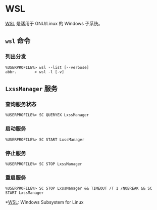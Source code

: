 # WSL

[WSL] 是适用于 GNU/Linux 的 Windows 子系统。

## `wsl` 命令

### 列出分发

``` doscon
%USERPROFILE%> wsl --list [--verbose]
abbr.        > wsl -l [-v]
```

## `LxssManager` 服务

### 查询服务状态

``` doscon
%USERPROFILE%> SC QUERYEX LxssManager
```

### 启动服务

``` doscon
%USERPROFILE%> SC START LxssManager
```

### 停止服务

``` doscon
%USERPROFILE%> SC STOP LxssManager
```

### 重启服务

``` doscon
%USERPROFILE%> SC STOP LxssManager && TIMEOUT /T 1 /NOBREAK && SC START LxssManager
```

<!----------------------------------------------------------------------------->

[WSL]: https://blogs.msdn.microsoft.com/wsl/

*[WSL]: Windows Subsystem for Linux
